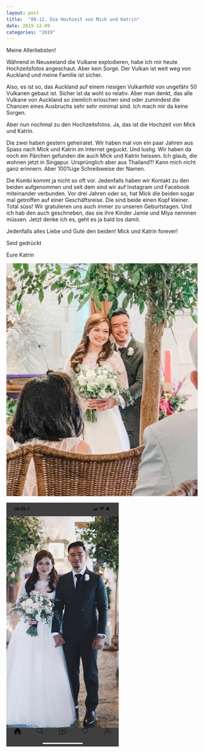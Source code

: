 ```yaml
---
layout: post
title:  "09.12. Die Hochzeit von Mick und Katrin"
date: 2019-12-09
categories: "2019"
---
```

Meine Allerliebsten!


Während in Neuseeland die Vulkane explodieren, habe ich mir heute Hochzeitsfotos angeschaut. Aber kein Sorge. Der Vulkan ist weit weg von Auckland und meine Familie ist sicher. 

Also, es ist so, das Auckland auf einem riesigen Vulkanfeld von ungefähr 50 Vulkanen gebaut ist.  Sicher ist da wohl so relativ. Aber man denkt, das alle Vulkane von Auckland so ziemlich erloschen sind oder zumindest die Chancen eines Ausbruchs sehr sehr minimal sind. Ich mach mir da keine Sorgen.

Aber nun nochmal zu den Hochzeitsfotos. Ja, das ist die Hochzeit von Mick und Katrin.

Die zwei haben gestern geheiratet. Wir haben mal von ein paar Jahren aus Spass nach Mick und Katrin im Internet geguckt. Und lustig. Wir haben da noch ein Pärchen gefunden die auch Mick und Katrin heissen. Ich glaub, die wohnen jetzt in Singapur. Ursprünglich aber aus Thailand?! Kann mich nicht ganz erinnern. Aber 100%ige Schreibweise der Namen.

Die Kombi kommt ja nicht so oft vor. Jedenfalls haben wir Kontakt zu den beiden aufgenommen und seit dem sind wir auf Instagram und Facebook miteinander verbunden. Vor drei Jahren oder so, hat Mick die beiden sogar mal getroffen auf einer Geschäftsreise. Die sind beide einen Kopf kleiner. Total süss! Wir gratulieren uns auch immer zu unseren Geburtstagen. Und ich hab den auch geschrieben, das sie ihre Kinder Jamie und Miya nennnen müssen. Jetzt denke ich es, geht es ja bald los damit.

Jedenfalls alles Liebe und Gute den beiden! Mick und Katrin forever!

Seid gedrückt 

Eure Katrin





![image1.jpeg](/assets/2019-12-09/image1.jpeg)

![image2.jpeg](/assets/2019-12-09/image2.jpeg)

